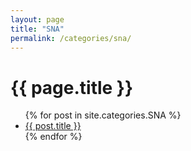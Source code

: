 ```yaml
---
layout: page
title: "SNA"
permalink: /categories/sna/
---
```


<h1>{{ page.title }}</h1>

<ul>
  {% for post in site.categories.SNA %}
  <li><a href="{{ post.url }}">{{ post.title }}</a></li>
  {% endfor %}
</ul>
